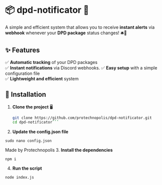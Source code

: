 # 📦 dpd-notificator 🚀  

A simple and efficient system that allows you to receive **instant alerts** via **webhook** whenever your **DPD package** status changes! 🛎️🔔  
## ✨ Features  

✅ **Automatic tracking** of your DPD packages  
✅ **Instant notifications** via Discord webhooks.
✅ **Easy setup** with a simple configuration file  
✅ **Lightweight and efficient** system  

## 📜 Installation  

1. **Clone the project** 🖥️  
   ```bash
   git clone https://github.com/protechnopolis/dpd-notificator.git
   cd dpd-notificator```

2. **Update the config.json file**

 ```sudo nano config.json```



Made by Protechnopolis
3. **Install the dependencies**

 ```npm i```

4. **Run the script**

 ```node index.js```
